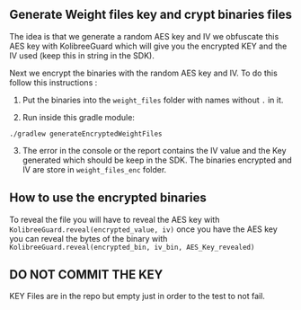 ## Generate Weight files key and crypt binaries files

The idea is that we generate a random AES key and IV we obfuscate this AES key with KolibreeGuard which
will give you the encrypted KEY and the IV used (keep this in string in the SDK).

Next we encrypt the binaries with the random AES key and IV. To do this follow this instructions :

1. Put the binaries into the `weight_files` folder with names without `.` in it.

2. Run inside this gradle module:
```
./gradlew generateEncryptedWeightFiles
```
3. The error in the console or the report contains the IV value and the Key generated which should be keep 
in the SDK. The binaries encrypted and IV are store in `weight_files_enc` folder.

## How to use the encrypted binaries

To reveal the file you will have to reveal the AES key with `KolibreeGuard.reveal(encrypted_value, iv)` once 
you have the AES key you can reveal the bytes of the binary with ``KolibreeGuard.reveal(encrypted_bin, iv_bin, AES_Key_revealed)``

## DO NOT COMMIT THE KEY

KEY Files are in the repo but empty just in order to the test to not fail. 
